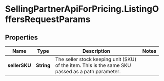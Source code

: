 # SellingPartnerApiForPricing.ListingOffersRequestParams

## Properties
Name | Type | Description | Notes
------------ | ------------- | ------------- | -------------
**sellerSKU** | **String** | The seller stock keeping unit (SKU) of the item. This is the same SKU passed as a path parameter. | 


